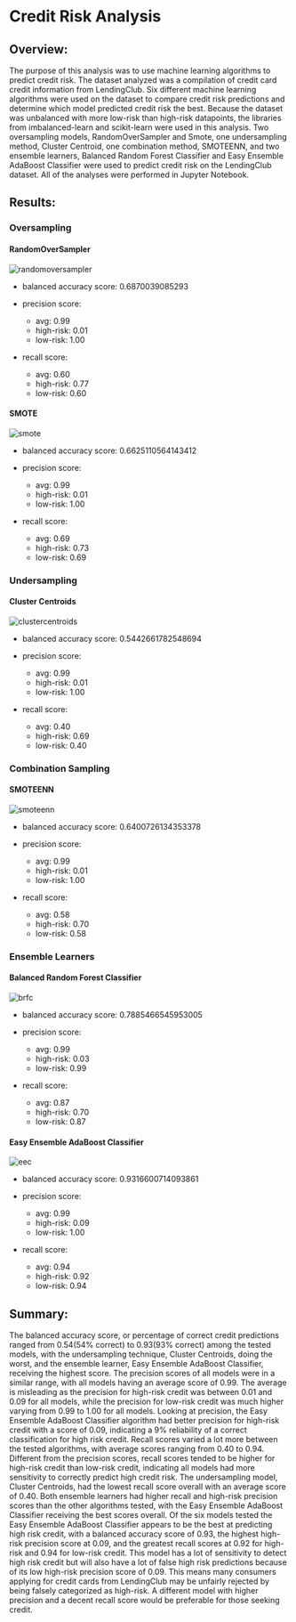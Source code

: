 # Credit Risk Analysis


## Overview:


The purpose of this analysis was to use machine learning algorithms to predict credit risk.  The dataset analyzed was a compilation of credit card credit information from LendingClub.  Six different machine learning algorithms were used on the dataset to compare credit risk predictions and determine which model predicted credit risk the best.  Because the dataset was unbalanced with more low-risk than high-risk datapoints, the libraries from imbalanced-learn and scikit-learn were used in this analysis. Two oversampling models, RandomOverSampler and Smote, one undersampling method, Cluster Centroid, one combination method, SMOTEENN, and two ensemble learners, Balanced Random Forest Classifier and Easy Ensemble AdaBoost Classifier were used to predict credit risk on the LendingClub dataset.  All of the analyses were performed in Jupyter Notebook.


## Results:


### Oversampling 


#### RandomOverSampler


![randomoversampler](https://user-images.githubusercontent.com/78699521/125178028-b6e88300-e195-11eb-8d00-a7d96178bcde.png)


* balanced accuracy score: 0.6870039085293


* precision score: 
    * avg: 0.99
    * high-risk: 0.01
    * low-risk: 1.00


* recall score:
    * avg: 0.60
    * high-risk: 0.77
    * low-risk: 0.60


#### SMOTE


![smote](https://user-images.githubusercontent.com/78699521/125178034-c36cdb80-e195-11eb-9a04-49f347462079.png)

* balanced accuracy score: 0.6625110564143412


* precision score: 
    * avg: 0.99
    * high-risk: 0.01
    * low-risk: 1.00


* recall score:
    * avg: 0.69
    * high-risk: 0.73
    * low-risk: 0.69


### Undersampling


#### Cluster Centroids


![clustercentroids](https://user-images.githubusercontent.com/78699521/125178036-c962bc80-e195-11eb-8aa3-1f5ca12a32ad.png)

* balanced accuracy score: 0.5442661782548694


* precision score: 
    * avg: 0.99
    * high-risk: 0.01
    * low-risk: 1.00


* recall score:
    * avg: 0.40
    * high-risk: 0.69
    * low-risk: 0.40


### Combination Sampling


#### SMOTEENN


![smoteenn](https://user-images.githubusercontent.com/78699521/125178039-cf589d80-e195-11eb-8602-a1ce04a01376.png)

* balanced accuracy score: 0.6400726134353378


* precision score: 
    * avg: 0.99
    * high-risk: 0.01
    * low-risk: 1.00


* recall score:
    * avg: 0.58
    * high-risk: 0.70
    * low-risk: 0.58


### Ensemble Learners


#### Balanced Random Forest Classifier


![brfc](https://user-images.githubusercontent.com/78699521/125178042-d67fab80-e195-11eb-95d8-6ee6eb5d7ecc.png)

* balanced accuracy score: 0.7885466545953005


* precision score: 
    * avg: 0.99
    * high-risk: 0.03
    * low-risk: 0.99


* recall score:
    * avg: 0.87
    * high-risk: 0.70
    * low-risk: 0.87


#### Easy Ensemble AdaBoost Classifier


![eec](https://user-images.githubusercontent.com/78699521/125178044-daabc900-e195-11eb-8112-695e3884dfce.png)

* balanced accuracy score: 0.9316600714093861


* precision score: 
    * avg: 0.99
    * high-risk: 0.09
    * low-risk: 1.00


* recall score:
    * avg: 0.94
    * high-risk: 0.92
    * low-risk: 0.94


## Summary:

The balanced accuracy score, or percentage of correct credit predictions ranged from 0.54(54% correct) to 0.93(93% correct) among the tested models, with the undersampling technique, Cluster Centroids, doing the worst, and the ensemble learner, Easy Ensemble AdaBoost Classifier, receiving the highest score.  The precision scores of all models were in a similar range, with all models having an average score of 0.99.  The average is misleading as the precision for high-risk credit was between 0.01 and 0.09 for all models, while the precision for low-risk credit was much higher varying from 0.99 to 1.00 for all models.  Looking at precision, the Easy Ensemble AdaBoost Classifier algorithm had better precision for high-risk credit with a score of 0.09, indicating a 9% reliability of a correct classification for high risk credit.  Recall scores varied a lot more between the tested algorithms, with average scores ranging from 0.40 to 0.94.  Different from the precision scores, recall scores tended to be higher for high-risk credit than low-risk credit, indicating all models had more sensitivity to correctly predict high credit risk.  The undersampling model, Cluster Centroids, had the lowest recall score overall with an average score of 0.40.  Both ensemble learners had higher recall and high-risk precision scores than the other algorithms tested, with the Easy Ensemble AdaBoost Classifier receiving the best scores overall.  Of the six models tested the Easy Ensemble AdaBoost Classifier appears to be the best at predicting high risk credit, with a balanced accuracy score of 0.93, the highest high-risk precision score at 0.09, and the greatest recall scores at 0.92 for high-risk and 0.94 for low-risk credit.  This model has a lot of sensitivity to detect high risk credit but will also have a lot of false high risk predictions because of its low high-risk precision score of 0.09.  This means many consumers applying for credit cards from LendingClub may be unfairly rejected by being falsely categorized as high-risk.  A different model with higher precision and a decent recall score would be preferable for those seeking credit. 
